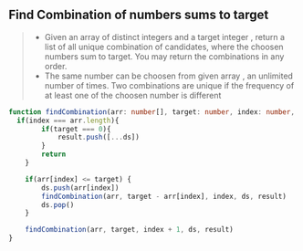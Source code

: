 ## Find Combination of numbers sums to target

> - Given an array of distinct integers and a target integer , return a list of all unique combination of candidates, where the choosen numbers sum to target. You may return the combinations in any order.
> - The same number can be choosen from given array , an unlimited number of times. Two combinations are unique if the frequency of at least one of the choosen number is different

```ts
function findCombination(arr: number[], target: number, index: number, ds: number[], result: number[][]){
  if(index === arr.length){
        if(target === 0){
            result.push([...ds])
        }
        return
    }

    if(arr[index] <= target) {
        ds.push(arr[index])
        findCombination(arr, target - arr[index], index, ds, result)
        ds.pop()
    }

    findCombination(arr, target, index + 1, ds, result)
}

```
